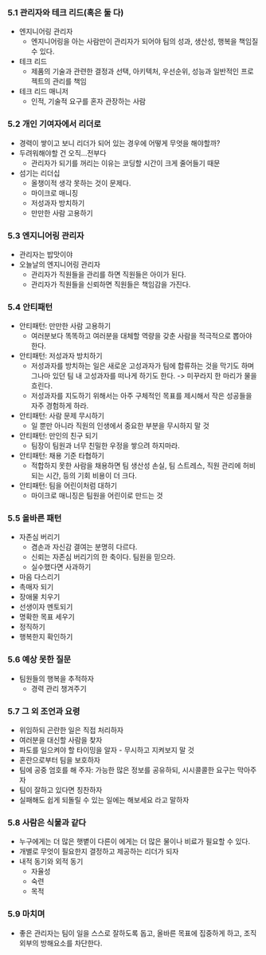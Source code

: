 ### 5.1 관리자와 테크 리드(혹은 둘 다)
* 엔지니어링 관리자
	* 엔지니어링을 아는 사람만이 관리자가 되어야 팀의 성과, 생산성, 행복을 책임질 수 있다.
* 테크 리드
	* 제품의 기술과 관련한 결정과 선택, 아키텍처, 우선순위, 성능과 일반적인 프로젝트의 관리를 책임
* 테크 리드 매니저
	* 인적, 기술적 요구를 혼자 관장하는 사람
### 5.2 개인 기여자에서 리더로
* 경력이 쌓이고 보니 리더가 되어 있는 경우에 어떻게 무엇을 해야할까?
* 두려워해야할 건 오직...전부다
	* 관리자가 되기를 꺼리는 이유는 코딩할 시간이 크게 줄어들기 때문
* 섬기는 리더십
	* 올챙이적 생각 못하는 것이 문제다.
	* 마이크로 매니징
	* 저성과자 방치하기
	* 만만한 사람 고용하기
### 5.3 엔지니어링 관리자
* 관리자는 밥맛이야
* 오늘날의 엔지니어링 관리자
	* 관리자가 직원들을 관리를 하면 직원들은 아이가 된다.
	* 관리자가 직원들을 신뢰하면 직원들은 책임감을 가진다.
### 5.4 안티패턴
* 안티패턴: 만만한 사람 고용하기
	* 여러분보다 똑똑하고 여러분을 대체할 역량을 갖춘 사람을 적극적으로 뽑아야 한다.
* 안티패턴: 저성과자 방치하기
	* 저성과자를 방치하는 일은 새로운 고성과자가 팀에 합류하는 것을 막기도 하며 그나마 있던 팀 내 고성과자를 떠나게 하기도 한다.
	-> 미꾸라지 한 마리가 물을 흐린다.
	* 저성과자를 지도하기 위해서는 아주 구체적인 목표를 제시해서 작은 성공들을 자주 경험하게 하라.
* 안티패턴: 사람 문제 무시하기
	* 일 뿐만 아니라 직원의 인생에서 중요한 부분을 무시하지 말 것
* 안티패턴: 만인의 친구 되기
	* 팀장이 팀원과 너무 친밀한 우정을 쌓으려 하지마라.
* 안티패턴: 채용 기준 타협하기
	* 적합하지 못한 사람을 채용하면 팀 생산성 손실, 팀 스트레스, 직원 관리에 허비되는 시간, 등의 기회 비용이 더 크다.
* 안티패턴: 팀을 어린이처럼 대하기
	* 마이크로 매니징은 팀원을 어린이로 만드는 것
### 5.5 올바른 패턴
* 자존심 버리기
	* 겸손과 자신감 결여는 분명히 다르다.
	* 신뢰는 자존심 버리기의 한 축이다. 팀원을 믿으라.
	* 실수했다면 사과하기
* 마음 다스리기
* 촉매자 되기
* 장애물 치우기
* 선생이자 멘토되기
* 명확한 목표 세우기
* 정직하기
* 행복한지 확인하기
### 5.6 예상 못한 질문
* 팀원들의 행복을 추적하자
	* 경력 관리 챙겨주기
### 5.7 그 외 조언과 요령
* 위임하되 곤란한 일은 직접 처리하자
* 여러분을 대신할 사람을 찾자
* 파도를 일으켜야 할 타이밍을 알자 - 무시하고 지켜보지 말 것
* 혼란으로부터 팀을 보호하자
* 팀에 공중 엄호를 해 주자: 가능한 많은 정보를 공유하되, 시시콜콜한 요구는 막아주자
* 팀이 잘하고 있다면 칭찬하자
* 실패해도 쉽게 되돌릴 수 있는 일에는 해보세요 라고 말하자
### 5.8 사람은 식물과 같다
* 누구에게는 더 많은 햇볕이 다른이 에게는 더 많은 물이나 비료가 필요할 수 있다.
* 개별로 무엇이 필요한지 결정하고 제공하는 리더가 되자
* 내적 동기와 외적 동기
	* 자율성
	* 숙련
	* 목적
### 5.9 마치며
* 좋은 관리자는 팀이 일을 스스로 잘하도록 돕고, 올바른 목표에 집중하게 하고, 조직 외부의 방해요소를 차단한다.

